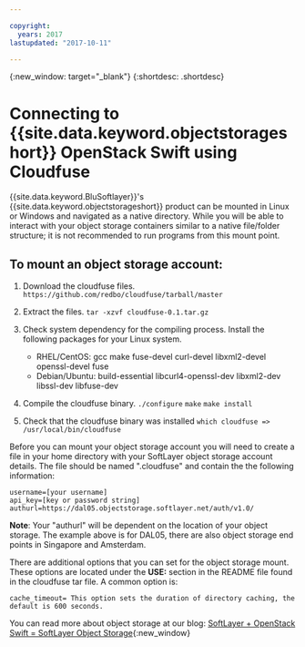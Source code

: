 ```yaml
---

copyright:
  years: 2017
lastupdated: "2017-10-11"

---
```

{:new_window: target="_blank"}
{:shortdesc: .shortdesc}

# Connecting to {{site.data.keyword.objectstorageshort}} OpenStack Swift using Cloudfuse

{{site.data.keyword.BluSoftlayer}}'s {{site.data.keyword.objectstorageshort}} product can be mounted in Linux or Windows and navigated as a native directory.  While you will be able to interact with your object storage containers similar to a native file/folder structure; it is not recommended to run programs from this mount point.

## To mount an object storage account:

1. Download the cloudfuse files.
   `https://github.com/redbo/cloudfuse/tarball/master`

2. Extract the files.
   `tar -xzvf cloudfuse-0.1.tar.gz`

3. Check system dependency for the compiling process.  Install the following packages for your Linux system.
   - RHEL/CentOS: gcc make fuse-devel curl-devel libxml2-devel openssl-devel fuse 
   - Debian/Ubuntu: build-essential libcurl4-openssl-dev libxml2-dev libssl-dev libfuse-dev

4. Compile the cloudfuse binary.
   ``./configure``
   ``make``
   ``make install``

5. Check that the cloudfuse binary was installed
   `which cloudfuse => /usr/local/bin/cloudfuse`

Before you can mount your object storage account you will need to create a file in your home directory with your SoftLayer object storage account details.  The file should be named ".cloudfuse" and contain the the following information:
     
    username=[your username]
    api_key=[key or password string]
    authurl=https://dal05.objectstorage.softlayer.net/auth/v1.0/

**Note**: Your "authurl" will be dependent on the location of your object storage.  The example above is for DAL05, there are also object storage end points in Singapore and Amsterdam.

There are additional options that you can set for the object storage mount.  These options are located under the **USE:** section in the README file found in the cloudfuse tar file.  A common option is:

    cache_timeout= This option sets the duration of directory caching, the default is 600 seconds.

 
You can read more about object storage at our blog: [SoftLayer + OpenStack Swift = SoftLayer Object Storage](http://blog.softlayer.com/2012/softlayer-openstack-swift-softlayer-object-storage/){:new_window}
